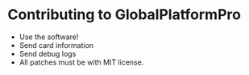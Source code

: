 # Contributing to GlobalPlatformPro
 * Use the software!
 * Send card information
 * Send debug logs
 * All patches must be with MIT license.
